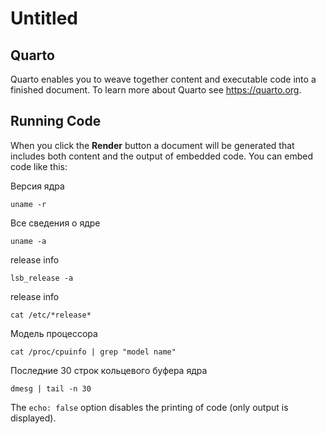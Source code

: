 Untitled
================

## Quarto

Quarto enables you to weave together content and executable code into a
finished document. To learn more about Quarto see <https://quarto.org>.

## Running Code

When you click the **Render** button a document will be generated that
includes both content and the output of embedded code. You can embed
code like this:

Версия ядра

``` {bash}
uname -r
```

Все сведения о ядре

``` {bash}
uname -a
```

release info

``` {bash}
lsb_release -a
```

release info

``` {bash}
cat /etc/*release*
```

Модель процессора

``` {bash}
cat /proc/cpuinfo | grep "model name"
```

Последние 30 строк кольцевого буфера ядра

``` {bash}
dmesg | tail -n 30
```

The `echo: false` option disables the printing of code (only output is
displayed).
